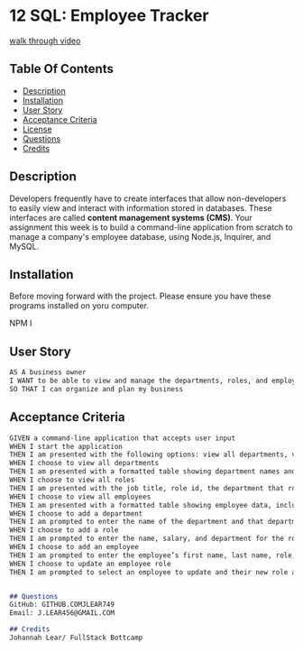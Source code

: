 # 12 SQL: Employee Tracker

[walk through video](https://drive.google.com/file/d/13J5me0BIkAbd-wtzPFlIs8hmjwKU8vw9/view)


 ## Table Of Contents
  - [Description](#description)
  - [Installation](#installation)
  - [User Story](#userStory)
  - [Acceptance Criteria](#acceptanceCriteria)
  - [License](#license)
  - [Questions](#questions)
  - [Credits](#credits)
  
## Description

Developers frequently have to create interfaces that allow non-developers to easily view and interact with information stored in databases. These interfaces are called **content management systems (CMS)**. Your assignment this week is to build a command-line application from scratch to manage a company's employee database, using Node.js, Inquirer, and MySQL.

## Installation
Before moving forward with the project.  Please ensure you have these programs installed on yoru computer.  

NPM I


## User Story

```md
AS A business owner
I WANT to be able to view and manage the departments, roles, and employees in my company
SO THAT I can organize and plan my business
```

## Acceptance Criteria

```md
GIVEN a command-line application that accepts user input
WHEN I start the application
THEN I am presented with the following options: view all departments, view all roles, view all employees, add a department, add a role, add an employee, and update an employee role
WHEN I choose to view all departments
THEN I am presented with a formatted table showing department names and department ids
WHEN I choose to view all roles
THEN I am presented with the job title, role id, the department that role belongs to, and the salary for that role
WHEN I choose to view all employees
THEN I am presented with a formatted table showing employee data, including employee ids, first names, last names, job titles, departments, salaries, and managers that the employees report to
WHEN I choose to add a department
THEN I am prompted to enter the name of the department and that department is added to the database
WHEN I choose to add a role
THEN I am prompted to enter the name, salary, and department for the role and that role is added to the database
WHEN I choose to add an employee
THEN I am prompted to enter the employee’s first name, last name, role, and manager, and that employee is added to the database
WHEN I choose to update an employee role
THEN I am prompted to select an employee to update and their new role and this information is updated in the database 


## Questions
GitHub: GITHUB.COMJLEAR749
Email: J.LEAR456@GMAIL.COM

## Credits
Johannah Lear/ FullStack Bottcamp
```


